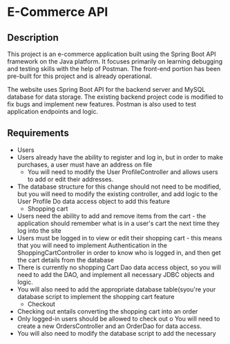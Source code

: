 # E-Commerce API
## Description
This project is an e-commerce application built using the Spring Boot API framework on the Java platform. It focuses primarily on learning debugging and testing skills with the help of Postman. The front-end portion has been pre-built for this project and is already operational. 

The website uses Spring Boot API for the backend server and MySQL database for data storage. The existing backend project code is modified to fix bugs and implement new features. Postman is also used to test application endpoints and logic.

## Requirements
  - Users
- Users already have the ability to register and log in, but in order to make purchases, a user must have an address on file
  - You will need to modify the User ProfileController and allows
users to add or edit their addresses.
- The database structure for this change should not need to be modified, but you will need to modify the existing controller, and add logic to the User Profile Do data access object to add this feature
  - Shopping cart
- Users need the ability to add and remove items from the cart - the application should remember what is in a user's cart the next time they log into the site
- Users must be logged in to view or edit their shopping cart - this means that you will need to implement Authentication in the ShoppingCartController in order to know who is logged in, and then get the cart details from the database
- There is currently no shopping Cart Dao data access object, so you will need to add the DAO, and implement all necessary JDBC objects and logic.
- You will also need to add the appropriate database table(syou're your database script to implement the shopping cart feature
    - Checkout
- Checking out entails converting the shopping cart into an order
- Only logged-in users should be allowed to check out o You will need to create a new OrdersController and an OrderDao for data access.
- You will also need to modify the database script to add the necessary
